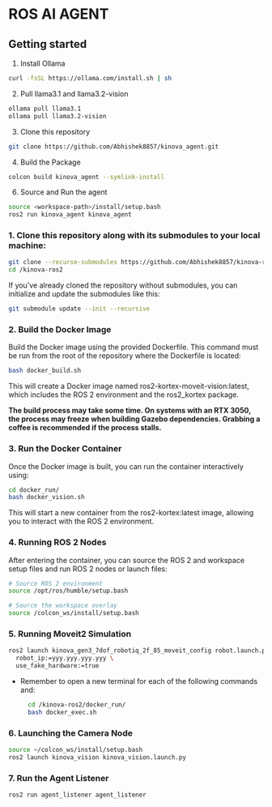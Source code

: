 # ROS AI AGENT

## Getting started

1. Install Ollama

```sh
curl -fsSL https://ollama.com/install.sh | sh
```

2. Pull llama3.1 and llama3.2-vision

```sh
ollama pull llama3.1
ollama pull llama3.2-vision
```

3. Clone this repository

```sh
git clone https://github.com/Abhishek8857/kinova_agent.git
```

4. Build the Package

```sh
colcon build kinova_agent --symlink-install
```

6. Source and Run the agent

```sh
source <workspace-path>/install/setup.bash
ros2 run kinova_agent kinova_agent
```

### 1. Clone this repository along with its submodules to your local machine:

```sh
git clone --recurse-submodules https://github.com/Abhishek8857/kinova-ros2.git
cd /kinova-ros2
```
If you’ve already cloned the repository without submodules, you can initialize and update the submodules like this:

```sh
git submodule update --init --recursive
```

### 2. Build the Docker Image

Build the Docker image using the provided Dockerfile. This command must be run from the root of the repository where the Dockerfile is located:

```sh
bash docker_build.sh
```
This will create a Docker image named ros2-kortex-moveit-vision:latest, which includes the ROS 2 environment and the ros2_kortex package.

**The build process may take some time. On systems with an RTX 3050, the process may freeze when building Gazebo dependencies. Grabbing a coffee is recommended if the process stalls.**

### 3. Run the Docker Container

Once the Docker image is built, you can run the container interactively using:

```sh
cd docker_run/
bash docker_vision.sh
```


This will start a new container from the ros2-kortex:latest image, allowing you to interact with the ROS 2 environment.

### 4. Running ROS 2 Nodes

After entering the container, you can source the ROS 2 and workspace setup files and run ROS 2 nodes or launch files:

```sh
# Source ROS 2 environment
source /opt/ros/humble/setup.bash

# Source the workspace overlay
source /colcon_ws/install/setup.bash

```
### 5. Running Moveit2 Simulation

```sh
ros2 launch kinova_gen3_7dof_robotiq_2f_85_moveit_config robot.launch.py \
  robot_ip:=yyy.yyy.yyy.yyy \
  use_fake_hardware:=true
```

* Remember to open a new terminal for each of the following commands and:

  ```sh
    cd /kinova-ros2/docker_run/
    bash docker_exec.sh
  ```

### 6. Launching the Camera Node

```sh
source ~/colcon_ws/install/setup.bash
ros2 launch kinova_vision kinova_vision.launch.py 
```

### 7. Run the Agent Listener 

```sh
ros2 run agent_listener agent_listener
```

<!-- 
To make it easy for you to get started with GitLab, here's a list of recommended next steps.

Already a pro? Just edit this README.md and make it your own. Want to make it easy? [Use the template at the bottom](#editing-this-readme)!

## Add your files

- [ ] [Create](https://docs.gitlab.com/ee/user/project/repository/web_editor.html#create-a-file) or [upload](https://docs.gitlab.com/ee/user/project/repository/web_editor.html#upload-a-file) files
- [ ] [Add files using the command line](https://docs.gitlab.com/ee/gitlab-basics/add-file.html#add-a-file-using-the-command-line) or push an existing Git repository with the following command: -->


<!-- 
## Integrate with your tools

- [ ] [Set up project integrations](https://git-ce.rwth-aachen.de/wzl-mq-ms/docker-ros/ros2/ros-ai-agent/-/settings/integrations)

## Collaborate with your team

- [ ] [Invite team members and collaborators](https://docs.gitlab.com/ee/user/project/members/)
- [ ] [Create a new merge request](https://docs.gitlab.com/ee/user/project/merge_requests/creating_merge_requests.html)
- [ ] [Automatically close issues from merge requests](https://docs.gitlab.com/ee/user/project/issues/managing_issues.html#closing-issues-automatically)
- [ ] [Enable merge request approvals](https://docs.gitlab.com/ee/user/project/merge_requests/approvals/)
- [ ] [Set auto-merge](https://docs.gitlab.com/ee/user/project/merge_requests/merge_when_pipeline_succeeds.html)

## Test and Deploy

Use the built-in continuous integration in GitLab.

- [ ] [Get started with GitLab CI/CD](https://docs.gitlab.com/ee/ci/quick_start/index.html)
- [ ] [Analyze your code for known vulnerabilities with Static Application Security Testing (SAST)](https://docs.gitlab.com/ee/user/application_security/sast/)
- [ ] [Deploy to Kubernetes, Amazon EC2, or Amazon ECS using Auto Deploy](https://docs.gitlab.com/ee/topics/autodevops/requirements.html)
- [ ] [Use pull-based deployments for improved Kubernetes management](https://docs.gitlab.com/ee/user/clusters/agent/)
- [ ] [Set up protected environments](https://docs.gitlab.com/ee/ci/environments/protected_environments.html)

***

# Editing this README

When you're ready to make this README your own, just edit this file and use the handy template below (or feel free to structure it however you want - this is just a starting point!). Thanks to [makeareadme.com](https://www.makeareadme.com/) for this template.

## Suggestions for a good README

Every project is different, so consider which of these sections apply to yours. The sections used in the template are suggestions for most open source projects. Also keep in mind that while a README can be too long and detailed, too long is better than too short. If you think your README is too long, consider utilizing another form of documentation rather than cutting out information.

## Name
Choose a self-explaining name for your project.

## Description
Let people know what your project can do specifically. Provide context and add a link to any reference visitors might be unfamiliar with. A list of Features or a Background subsection can also be added here. If there are alternatives to your project, this is a good place to list differentiating factors.

## Badges
On some READMEs, you may see small images that convey metadata, such as whether or not all the tests are passing for the project. You can use Shields to add some to your README. Many services also have instructions for adding a badge.

## Visuals
Depending on what you are making, it can be a good idea to include screenshots or even a video (you'll frequently see GIFs rather than actual videos). Tools like ttygif can help, but check out Asciinema for a more sophisticated method.

## Installation
Within a particular ecosystem, there may be a common way of installing things, such as using Yarn, NuGet, or Homebrew. However, consider the possibility that whoever is reading your README is a novice and would like more guidance. Listing specific steps helps remove ambiguity and gets people to using your project as quickly as possible. If it only runs in a specific context like a particular programming language version or operating system or has dependencies that have to be installed manually, also add a Requirements subsection.

## Usage
Use examples liberally, and show the expected output if you can. It's helpful to have inline the smallest example of usage that you can demonstrate, while providing links to more sophisticated examples if they are too long to reasonably include in the README.

## Support
Tell people where they can go to for help. It can be any combination of an issue tracker, a chat room, an email address, etc.

## Roadmap
If you have ideas for releases in the future, it is a good idea to list them in the README.

## Contributing
State if you are open to contributions and what your requirements are for accepting them.

For people who want to make changes to your project, it's helpful to have some documentation on how to get started. Perhaps there is a script that they should run or some environment variables that they need to set. Make these steps explicit. These instructions could also be useful to your future self.

You can also document commands to lint the code or run tests. These steps help to ensure high code quality and reduce the likelihood that the changes inadvertently break something. Having instructions for running tests is especially helpful if it requires external setup, such as starting a Selenium server for testing in a browser.

## Authors and acknowledgment
Show your appreciation to those who have contributed to the project.

## License
For open source projects, say how it is licensed.

## Project status
If you have run out of energy or time for your project, put a note at the top of the README saying that development has slowed down or stopped completely. Someone may choose to fork your project or volunteer to step in as a maintainer or owner, allowing your project to keep going. You can also make an explicit request for maintainers. -->

